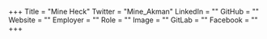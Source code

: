 +++
Title = "Mine Heck"
Twitter = "Mine_Akman"
LinkedIn = ""
GitHub = ""
Website = ""
Employer = ""
Role = ""
Image = ""
GitLab = ""
Facebook = ""
+++
